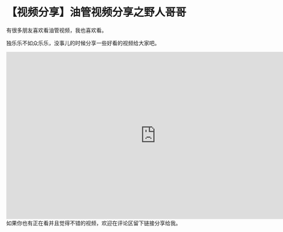 # 【视频分享】油管视频分享之野人哥哥


有很多朋友喜欢看油管视频，我也喜欢看。

独乐乐不如众乐乐，没事儿的时候分享一些好看的视频给大家吧。

<iframe width="789" height="444" src="https://www.youtube.com/embed/M4QF2rsG8XM" frameborder="0" allow="accelerometer; autoplay; encrypted-media; gyroscope; picture-in-picture" allowfullscreen></iframe>
如果你也有正在看并且觉得不错的视频，欢迎在评论区留下链接分享给我。

